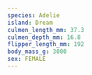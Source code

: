 ```yaml
---
species: Adelie
island: Dream
culmen_length_mm: 37.3
culmen_depth_mm: 16.8
flipper_length_mm: 192
body_mass_g: 3000
sex: FEMALE
---
```

